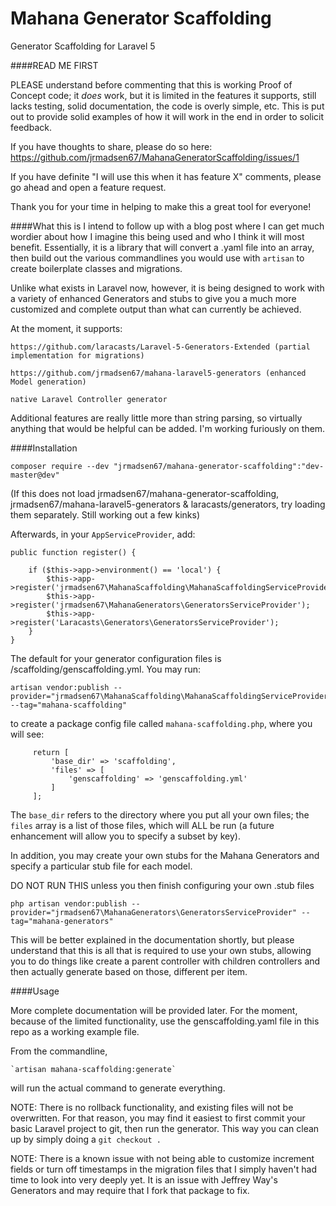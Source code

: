 # Mahana Generator Scaffolding
Generator Scaffolding for Laravel 5

####READ ME FIRST

PLEASE understand before commenting that this is working Proof of Concept code; it *does* work, but it is limited in the
 features it supports, still lacks testing, solid documentation, the code is overly simple, etc. This is put out to 
 provide solid examples of how it will work in the end in order to solicit feedback.
 
If you have thoughts to share, please do so here: https://github.com/jrmadsen67/MahanaGeneratorScaffolding/issues/1
  
If you have definite "I will use this when it has feature X" comments, please go ahead and open a feature request.
  
Thank you for your time in helping to make this a great tool for everyone!   

####What this is 
I intend to follow up with a blog post where I can get much wordier about how I imagine this being used and who I think 
it will most benefit. Essentially, it is a library that will convert a .yaml file into an array, then build out the 
various commandlines you would use with `artisan` to create boilerplate classes and migrations.
 
Unlike what exists in Laravel now, however, it is being designed to work with a variety of enhanced Generators and 
 stubs to give you a much more customized and complete output than what can currently be achieved.
 
At the moment, it supports:
 
    https://github.com/laracasts/Laravel-5-Generators-Extended (partial implementation for migrations)
    
    https://github.com/jrmadsen67/mahana-laravel5-generators (enhanced Model generation)
     
    native Laravel Controller generator 

Additional features are really little more than string parsing, so virtually anything that would be helpful can be added.
I'm working furiously on them.

####Installation

    composer require --dev "jrmadsen67/mahana-generator-scaffolding":"dev-master@dev"
    
(If this does not load jrmadsen67/mahana-generator-scaffolding, jrmadsen67/mahana-laravel5-generators & laracasts/generators, try loading them separately. Still working out a few kinks)

    
Afterwards, in your `AppServiceProvider`, add:

    public function register() {
    
		if ($this->app->environment() == 'local') {
            $this->app->register('jrmadsen67\MahanaScaffolding\MahanaScaffoldingServiceProvider');
			$this->app->register('jrmadsen67\MahanaGenerators\GeneratorsServiceProvider');
            $this->app->register('Laracasts\Generators\GeneratorsServiceProvider');
		}
    }    

The default for your generator configuration files is /scaffolding/genscaffolding.yml. You may run:

    artisan vendor:publish --provider="jrmadsen67\MahanaScaffolding\MahanaScaffoldingServiceProvider" --tag="mahana-scaffolding"
    
to create a package config file called `mahana-scaffolding.php`, where you will see:
     
         return [
             'base_dir' => 'scaffolding',
             'files' => [
                 'genscaffolding' => 'genscaffolding.yml'
             ]
         ];
         
The `base_dir` refers to the directory where you put all your own files; the `files` array is a list of those files, 
which will ALL be run (a future enhancement will allow you to specify a subset by key). 

In addition, you may create your own stubs for the Mahana Generators and specify a particular stub file for each model.

DO NOT RUN THIS unless you then finish configuring your own .stub files
 
    php artisan vendor:publish --provider="jrmadsen67\MahanaGenerators\GeneratorsServiceProvider" --tag="mahana-generators"

This will be better explained in the documentation shortly, but please understand that this is all that is required to use
your own stubs, allowing you to do things like create a parent controller with children controllers and then actually generate
based on those, different per item. 

####Usage

More complete documentation will be provided later. For the moment, because of the limited functionality, use the 
genscaffolding.yaml file in this repo as a working example file.

From the commandline, 

    `artisan mahana-scaffolding:generate`
    
will run the actual command to generate everything.    
 
NOTE: There is no rollback functionality, and existing files will not be overwritten. For that reason, you may find it
 easiest to first commit your basic Laravel project to git, then run the generator. This way you can clean up by simply
doing a `git checkout .`   

NOTE: There is a known issue with not being able to customize increment fields or turn off timestamps in the migration
files that I simply haven't had time to look into very deeply yet. It is an issue with Jeffrey Way's Generators and may 
require that I fork that package to fix.
